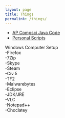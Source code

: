 ```yaml
---
layout: page
title: Things
permalink: /things/
---
```


<meta name="viewport" content="width=device-width, initial-scale=1">
  <link rel="stylesheet" href="http://maxcdn.bootstrapcdn.com/bootstrap/3.3.6/css/bootstrap.min.css">
  <script src="https://ajax.googleapis.com/ajax/libs/jquery/1.12.0/jquery.min.js"></script>
  <script src="http://maxcdn.bootstrapcdn.com/bootstrap/3.3.6/js/bootstrap.min.js"></script>

<ul>
	<li><a href="https://github.com/ethanhelfman/CompSci_Backup">AP Compsci Java Code</a></li>
	<li><a href="https://github.com/ethanhelfman/scripts">Personal Scripts</a></li>
</ul>

Windows Computer Setup
	<br>
	-Firefox
	<br>
	-7Zip
	<br>
	-Skype
	<br>
	-Steam
	<br>
		-Civ 5
		<br>
		-TF2
		<br>
	-Malwarebytes
	<br>
	-Eclipse
	<br>
	-JDK/JRE
	<br>
	-VLC
	<br>
	-Notepad++
	<br>
	-Choclatey